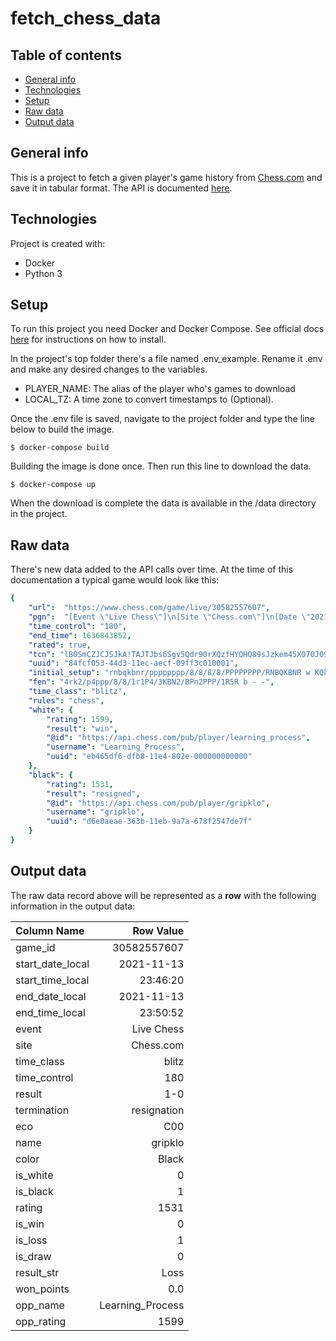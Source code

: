 # fetch_chess_data

## Table of contents
* [General info](#general-info)
* [Technologies](#technologies)
* [Setup](#setup)
* [Raw data](#raw-data)
* [Output data](#output-data)

## General info
This is a project to fetch a given player's game history from [Chess.com](https://www.chess.com) and save it in tabular format. The API is documented [here](https://www.chess.com/news/view/published-data-api).

## Technologies
Project is created with:
* Docker
* Python 3

## Setup
To run this project you need Docker and Docker Compose. See official docs [here](https://docs.docker.com/compose/install/) for instructions on how to install.

In the project's top folder there's a file named .env_example. Rename it .env and make any desired changes to the variables.
* PLAYER_NAME: The alias of the player who's games to download
* LOCAL_TZ: A time zone to convert timestamps to (Optional).

Once the .env file is saved, navigate to the project folder and type the line below to build the image.

```
$ docker-compose build
```

Building the image is done once. Then run this line to download the data.

```
$ docker-compose up
```
When the download is complete the data is available in the /data directory in the project.

## Raw data
There's new data added to the API calls over time. At the time of this documentation a typical game would look like this:

```yaml
{
    "url":  "https://www.chess.com/game/live/30582557607",
    "pgn":  "[Event \"Live Chess\"]\n[Site \"Chess.com\"]\n[Date \"2021.11.13\"]\n[Round \"-\"]\n[White \"Learning_Process\"]\n[Black \"gripklo\"]\n[Result  \"1-0\"]\n[CurrentPosition \"4rk2/p4ppp/8/8/1r1P4/3KBN2/BPn2PPP/1R5R b - -\"]\n[Timezone \"UTC\"]\n[ECO \"C00\"]\n[ECOUrl \"https://www.chess.com/openings/French-Defense-Normal-Variation\"]\n[UTCDate \"2021.11.13\"]\n[UTCTime \"22:46:20\"]\n[WhiteElo \"1599\"]\n[BlackElo \"1531\"]\n[TimeControl \"180\"]\n[Termination \"Learning_Process won by resignation\"]\n[StartTime \"22:46:20\"]\n[EndDate \"2021.11.13\"]\n[EndTime \"22:50:52\"]\n[Link \"https://www.chess.com/game/live/30582557607\"]\n\n1. d4 {[%clk 0:02:57]} 1... e6 {[%clk 0:02:58.7]} 2. e4 {[%clk 0:02:56]} 2... d5 {[%clk 0:02:56.8]} 3. exd5 {[%clk 0:02:54]} 3... exd5 {[%clk 0:02:55.5]} 4. c4 {[%clk 0:02:53.9]} 4... Nf6 {[%clk 0:02:53.8]} 5. cxd5 {[%clk 0:02:52.7]} 5... Nxd5 {[%clk 0:02:52.4]} 6. Nc3 {[%clk 0:02:51.6]} 6... Be6 {[%clk 0:02:47.5]} 7. Nf3 {[%clk 0:02:50]} 7... Nc6 {[%clk 0:02:42]} 8. Qb3 {[%clk 0:02:45.8]} 8... Be7 {[%clk 0:02:25.5]} 9. Qxb7 {[%clk 0:02:44]} 9... Ncb4 {[%clk 0:01:59.5]} 10. Bb5+ {[%clk 0:02:39.5]} 10... c6 {[%clk 0:01:45.4]} 11. Bxc6+ {[%clk 0:02:37.6]} 11... Kf8 {[%clk 0:01:22.7]} 12. Nxd5 {[%clk 0:02:22.6]} 12... Nc2+ {[%clk 0:01:11.2]} 13. Ke2 {[%clk 0:02:20.8]} 13... Rb8 {[%clk 0:01:00.1]} 14. Qxe7+ {[%clk 0:02:15.1]} 14... Qxe7 {[%clk 0:00:56.5]} 15. Nxe7 {[%clk 0:02:14]} 15... Kxe7 {[%clk 0:00:54.7]} 16. Rb1 {[%clk 0:02:06]} 16... Bxa2 {[%clk 0:00:52.6]} 17. Bf4 {[%clk 0:02:00.7]} 17... Rbc8 {[%clk 0:00:46.4]} 18. Bb7 {[%clk 0:01:49.1]} 18... Rc4 {[%clk 0:00:35]} 19. Bd5 {[%clk 0:01:45.5]} 19... Rb4 {[%clk 0:00:26.8]} 20. Bxa2 {[%clk 0:01:43.3]} 20... Re8 {[%clk 0:00:20.8]} 21. Be3 {[%clk 0:01:36.5]} 21... Kf8 {[%clk 0:00:17.9]} 22. Kd3 {[%clk 0:01:33.8]} 1-0\n",
    "time_control": "180",
    "end_time": 1636843852,
    "rated": true,
    "tcn": "lB0SmCZJCJSJkA!TAJTJbs6Sgv5Qdr90rXQzfHYQHQ89sJzkem45X070J090abSicD56QX6AXJAzJi?8Du09mt",
    "uuid": "84fcf053-44d3-11ec-aecf-09ff3c010001",
    "initial_setup": "rnbqkbnr/pppppppp/8/8/8/8/PPPPPPPP/RNBQKBNR w KQkq - 0 1",
    "fen": "4rk2/p4ppp/8/8/1r1P4/3KBN2/BPn2PPP/1R5R b - -",
    "time_class": "blitz",
    "rules": "chess",
    "white": {
        "rating": 1599,
        "result": "win",
        "@id": "https://api.chess.com/pub/player/learning_process",
        "username": "Learning_Process",
        "uuid": "eb465df6-dfb8-11e4-802e-000000000000"
    },
    "black": {
        "rating": 1531,
        "result": "resigned",
        "@id": "https://api.chess.com/pub/player/gripklo",
        "username": "gripklo",
        "uuid": "d6e0aeae-363b-11eb-9a7a-678f2547de7f"
    }
}
```

## Output data
The raw data record above will be represented as a **row** with the following information in the output data:

| Column Name       |   Row Value      |
|:---               |----:             |
| game_id           | 30582557607      |
| start_date_local  | 2021-11-13       |
| start_time_local  | 23:46:20         |
| end_date_local    | 2021-11-13       |
| end_time_local    | 23:50:52         |
| event             | Live Chess       |
| site              | Chess.com        |
| time_class        | blitz            |
| time_control      | 180              |
| result            | 1-0              |
| termination       | resignation      |
| eco               | C00              |
| name              | gripklo          |
| color             | Black            |
| is_white          | 0                |
| is_black          | 1                |
| rating            | 1531             |
| is_win            | 0                |
| is_loss           | 1                |
| is_draw           | 0                |
| result_str        | Loss             |
| won_points        | 0.0              |
| opp_name          | Learning_Process |
| opp_rating        | 1599             |
